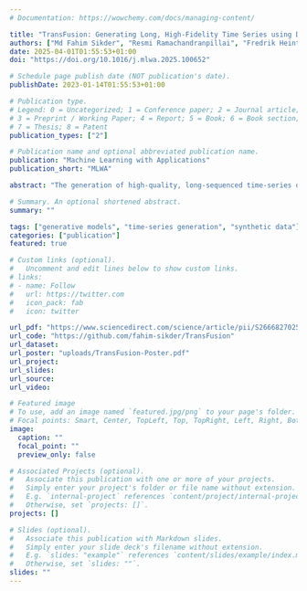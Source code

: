 ```yaml
---
# Documentation: https://wowchemy.com/docs/managing-content/

title: "TransFusion: Generating Long, High-Fidelity Time Series using Diffusion Models with Transformers"
authors: ["Md Fahim Sikder", "Resmi Ramachandranpillai", "Fredrik Heintz"]
date: 2025-04-01T01:55:53+01:00
doi: "https://doi.org/10.1016/j.mlwa.2025.100652"

# Schedule page publish date (NOT publication's date).
publishDate: 2023-01-14T01:55:53+01:00

# Publication type.
# Legend: 0 = Uncategorized; 1 = Conference paper; 2 = Journal article;
# 3 = Preprint / Working Paper; 4 = Report; 5 = Book; 6 = Book section;
# 7 = Thesis; 8 = Patent
publication_types: ["2"]

# Publication name and optional abbreviated publication name.
publication: "Machine Learning with Applications"
publication_short: "MLWA"

abstract: "The generation of high-quality, long-sequenced time-series data is essential due to its wide range of applications. In the past, standalone Recurrent and Convolutional Neural Network-based Generative Adversarial Networks (GAN) were used to synthesize time-series data. However, they are inadequate for generating long sequences of time-series data due to limitations in the architecture, such as difficulties in capturing long-range dependencies, limited temporal coherence, and scalability challenges. Furthermore, GANs are well known for their training instability and mode collapse problem. To address this, we propose TransFusion, a diffusion, and transformers-based generative model to generate high-quality long-sequence time-series data. We extended the sequence length to 384, surpassing the previous limit, and successfully generated high-quality synthetic data. Also, we introduce two evaluation metrics to evaluate the quality of the synthetic data as well as its predictive characteristics. TransFusion is evaluated using a diverse set of visual and empirical metrics, consistently outperforming the previous state-of-the-art by a significant margin."

# Summary. An optional shortened abstract.
summary: ""

tags: ["generative models", "time-series generation", "synthetic data"]
categories: ["publication"]
featured: true

# Custom links (optional).
#   Uncomment and edit lines below to show custom links.
# links:
# - name: Follow
#   url: https://twitter.com
#   icon_pack: fab
#   icon: twitter

url_pdf: "https://www.sciencedirect.com/science/article/pii/S2666827025000350"
url_code: "https://github.com/fahim-sikder/TransFusion"
url_dataset:
url_poster: "uploads/TransFusion-Poster.pdf"
url_project:
url_slides:
url_source:
url_video:

# Featured image
# To use, add an image named `featured.jpg/png` to your page's folder. 
# Focal points: Smart, Center, TopLeft, Top, TopRight, Left, Right, BottomLeft, Bottom, BottomRight.
image:
  caption: ""
  focal_point: ""
  preview_only: false

# Associated Projects (optional).
#   Associate this publication with one or more of your projects.
#   Simply enter your project's folder or file name without extension.
#   E.g. `internal-project` references `content/project/internal-project/index.md`.
#   Otherwise, set `projects: []`.
projects: []

# Slides (optional).
#   Associate this publication with Markdown slides.
#   Simply enter your slide deck's filename without extension.
#   E.g. `slides: "example"` references `content/slides/example/index.md`.
#   Otherwise, set `slides: ""`.
slides: ""
---
```

